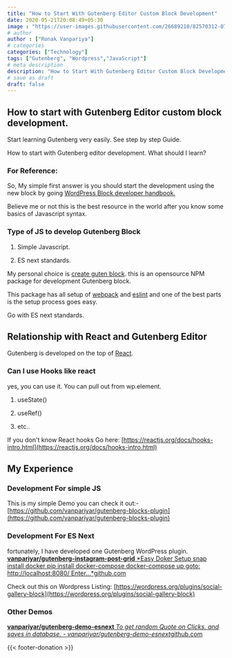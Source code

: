 ```yaml
---
title: "How to Start With Gutenberg Editor Custom Block Development"
date: 2020-05-21T20:08:49+05:30
image : "https://user-images.githubusercontent.com/26689210/82570312-07baa800-9b9f-11ea-97cd-f553a56709be.png"
# author
author : ["Ronak Vanpariya"]
# categories
categories: ["Technology"]
tags: ["Gutenberg", "Wordpress","JavaScript"]
# meta description
description: "How to Start With Gutenberg Editor Custom Block Development very easy and straight forward guide."
# save as draft
draft: false
---
```


## How to start with Gutenberg Editor custom block development.

Start learning Gutenberg very easily. See step by step Guide.

How to start with Gutenberg editor development. What should I learn?

### For Reference:

So, My simple first answer is you should start the development using the new block by going [WordPress Block developer handbook.](https://developer.wordpress.org/block-editor/)

Believe me or not this is the best resource in the world after you know some basics of Javascript syntax.

### Type of JS to develop Gutenberg Block

 1. Simple Javascript.

 2. ES next standards.

My personal choice is [create guten block](https://github.com/ahmadawais/create-guten-block). this is an opensource NPM package for development Gutenberg block.

This package has all setup of [webpack](https://webpack.js.org/) and [eslint](https://eslint.org/) and one of the best parts is the setup process goes easy.

Go with ES next standards.

## Relationship with React and Gutenberg Editor

Gutenberg is developed on the top of [React](https://reactjs.org/).

### Can I use Hooks like react

yes, you can use it. You can pull out from wp.element.

 1. useState()

 2. useRef()

 3. etc..

If you don't know React hooks Go here: [https://reactjs.org/docs/hooks-intro.html](https://reactjs.org/docs/hooks-intro.html)

## My Experience

### Development For simple JS

This is my simple Demo you can check it out:- [https://github.com/vanpariyar/gutenberg-blocks-plugin](https://github.com/vanpariyar/gutenberg-blocks-plugin)

### Development For ES Next

fortunately, I have developed one Gutenberg WordPress plugin.
[**vanpariyar/gutenberg-instagram-post-grid**
*Easy Doker Setup snap install docker pip install docker-compose docker-compose up goto: http://localhost:8080/ Enter…*github.com](https://github.com/vanpariyar/gutenberg-instagram-post-grid)

Check out this on Wordpress Listing: [https://wordpress.org/plugins/social-gallery-block](https://wordpress.org/plugins/social-gallery-block)

### Other Demos
[**vanpariyar/gutenberg-demo-esnext**
*To get random Quote on Clicks. and saves in database. - vanpariyar/gutenberg-demo-esnext*github.com](https://github.com/vanpariyar/gutenberg-demo-esnext)

{{< footer-donation >}}